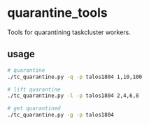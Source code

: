 # quarantine_tools

Tools for quarantining taskcluster workers.

## usage

```bash
# quarantine
./tc_quarantine.py -q -p talos1804 1,10,100

# lift quarantine
./tc_quarantine.py -l -p talos1804 2,4,6,8

# get quarantined
./tc_quarantine.py -g -p talos1804

```
